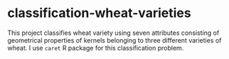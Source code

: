 # classification-wheat-varieties
This project classifies wheat variety using seven attributes consisting of geometrical properties of kernels belonging to three different varieties of wheat. I use `caret` R package for this classification problem.
